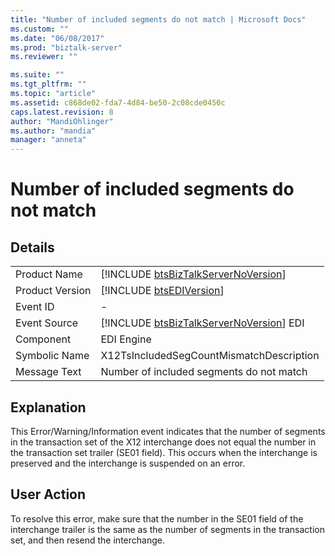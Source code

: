 ```yaml
---
title: "Number of included segments do not match | Microsoft Docs"
ms.custom: ""
ms.date: "06/08/2017"
ms.prod: "biztalk-server"
ms.reviewer: ""

ms.suite: ""
ms.tgt_pltfrm: ""
ms.topic: "article"
ms.assetid: c868de02-fda7-4d84-be50-2c08cde0450c
caps.latest.revision: 8
author: "MandiOhlinger"
ms.author: "mandia"
manager: "anneta"
---
```

# Number of included segments do not match
## Details  
  
|                 |                                                                                         |
|-----------------|-----------------------------------------------------------------------------------------|
|  Product Name   |   [!INCLUDE [btsBizTalkServerNoVersion](../includes/btsbiztalkservernoversion-md.md)]   |
| Product Version |               [!INCLUDE [btsEDIVersion](../includes/btsediversion-md.md)]               |
|    Event ID     |                                            -                                            |
|  Event Source   | [!INCLUDE [btsBizTalkServerNoVersion](../includes/btsbiztalkservernoversion-md.md)] EDI |
|    Component    |                                       EDI Engine                                        |
|  Symbolic Name  |                        X12TsIncludedSegCountMismatchDescription                         |
|  Message Text   |                        Number of included segments do not match                         |
  
## Explanation  
 This Error/Warning/Information event indicates that the number of segments in the transaction set of the X12 interchange does not equal the number in the transaction set trailer (SE01 field). This occurs when the interchange is preserved and the interchange is suspended on an error.  
  
## User Action  
 To resolve this error, make sure that the number in the SE01 field of the interchange trailer is the same as the number of segments in the transaction set, and then resend the interchange.